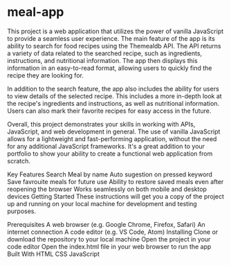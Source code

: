 # meal-app
This project is a web application that utilizes the power of vanilla JavaScript to provide a seamless user experience. The main feature of the app is its ability to search for food recipes using the Themealdb API. The API returns a variety of data related to the searched recipe, such as ingredients, instructions, and nutritional information. The app then displays this information in an easy-to-read format, allowing users to quickly find the recipe they are looking for.

In addition to the search feature, the app also includes the ability for users to view details of the selected recipe. This includes a more in-depth look at the recipe's ingredients and instructions, as well as nutritional information. Users can also mark their favorite recipes for easy access in the future.

Overall, this project demonstrates your skills in working with APIs, JavaScript, and web development in general. The use of vanilla JavaScript allows for a lightweight and fast-performing application, without the need for any additional JavaScript frameworks. It's a great addition to your portfolio to show your ability to create a functional web application from scratch.

Key Features
Search Meal by name
Auto sugestion on pressed keyword
Save favrouite meals for future use
Ability to restore saved meals even after reopening the browser
Works seamlessly on both mobile and desktop devices
Getting Started
These instructions will get you a copy of the project up and running on your local machine for development and testing purposes.

Prerequisites
A web browser (e.g. Google Chrome, Firefox, Safari)
An internet connection
A code editor (e.g. VS Code, Atom)
Installing
Clone or download the repository to your local machine
Open the project in your code editor
Open the index.html file in your web browser to run the app
Built With
HTML
CSS
JavaScript
